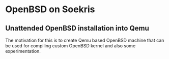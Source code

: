 # OpenBSD on Soekris


## Unattended OpenBSD installation into Qemu

The motivation for this is to create Qemu based OpenBSD machine that can be used
for compiling custom OpenBSD kernel and also some experimentation.


